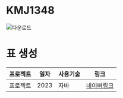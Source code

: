 # KMJ1348
 ![다운로드](https://user-images.githubusercontent.com/107060000/230518945-96e01029-8369-488d-b3fb-415475192c9c.jpg)


# 표 생성

프로젝트 | 일자 | 사용기술 | 링크
---------|-----|---------|------|
프로젝트 | 2023 | 자바 | [네이버링크](https://www.naver.com)

